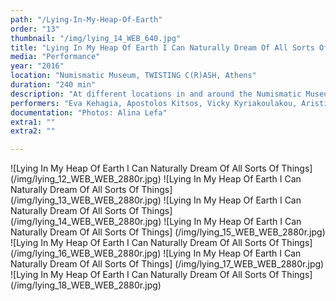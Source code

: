 ```yaml
---
path: "/Lying-In-My-Heap-Of-Earth"
order: "13"
thumbnail: "/img/lying_14_WEB_640.jpg"
title: "Lying In My Heap Of Earth I Can Naturally Dream Of All Sorts Of Things"
media: "Performance"
year: "2016"
location: "Numismatic Museum, TWISTING C(R)ASH, Athens"
duration: "240 min"
description: "At different locations in and around the Numismatic Museum in Athens, a small group of performers divided into three different groups attempted to communicate by working within and around a codified vocabulary. Each group had different instructions and locations to perform at. The first group was located inside the museum and performed vocal exercises, as well as movements borrowed from the museum guardians. The second group, set up in the yard, tried to create sounds with coins they had in their pockets. The third group consisted of a single person located at the building opposite the museum. This person could move around but was not allowed to enter the museum. The performance lasted four hours and featured material from the unfinished short story “The Burrow” ( „Der Bau” in German) by Franz Kafka and my brother’s imagined trip to Athens."
performers: "Eva Kehagia, Apostolos Kitsos, Vicky Kyriakoulakou, Aristidis Kallergis, Christiana Ladopoulou, Stratos Menoutis, Mirto Pagkalos, Maria Chatzi"
documentation: "Photos: Alina Lefa"
extra1: ""
extra2: ""

---
```


![Lying In My Heap Of Earth I Can Naturally Dream Of All Sorts Of Things] (/img/lying_12_WEB_WEB_2880r.jpg)
![Lying In My Heap Of Earth I Can Naturally Dream Of All Sorts Of Things] (/img/lying_13_WEB_WEB_2880r.jpg)
![Lying In My Heap Of Earth I Can Naturally Dream Of All Sorts Of Things] (/img/lying_14_WEB_WEB_2880r.jpg)
![Lying In My Heap Of Earth I Can Naturally Dream Of All Sorts Of Things] (/img/lying_15_WEB_WEB_2880r.jpg)
![Lying In My Heap Of Earth I Can Naturally Dream Of All Sorts Of Things] (/img/lying_16_WEB_WEB_2880r.jpg)
![Lying In My Heap Of Earth I Can Naturally Dream Of All Sorts Of Things] (/img/lying_17_WEB_WEB_2880r.jpg)
![Lying In My Heap Of Earth I Can Naturally Dream Of All Sorts Of Things] (/img/lying_18_WEB_WEB_2880r.jpg)


